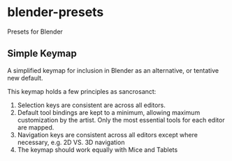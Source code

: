 blender-presets
===============

Presets for Blender

## Simple Keymap
A simplified keymap for inclusion in Blender as an alternative, or tentative new default.

This keymap holds a few principles as sancrosanct:
 1. Selection keys are consistent are across all editors.
 2. Default tool bindings are kept to a minimum, allowing maximum customization by the artist. Only the most essential tools for each editor are mapped.
 3. Navigation keys are consistent across all editors except where necessary, e.g. 2D VS. 3D navigation
 4. The keymap should work equally with Mice and Tablets 

 